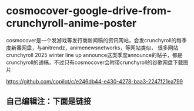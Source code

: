 # cosmocover-google-drive-from-crunchyroll-anime-poster
cosmocover是一个发游戏等发行商新闻稿的资讯网站，会发crunchyroll的每季度新番网盘，与anitrendz，animenewsnetworks，等网站类似， 很多网站 crunchyroll 2025 winter line up announce这类季度announce的帖子，都是 crunchyroll的通稿，不过只有cosmocover会附带crunchyroll的谷歌网盘下载图片

https://github.com/copilot/c/e246db44-e430-4278-baa3-2247f21ea799
## 自己编辑注：下面是链接
